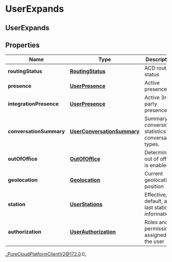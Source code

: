 # UserExpands

## UserExpands

## Properties

|Name | Type | Description | Notes|
|------------ | ------------- | ------------- | -------------|
| **routingStatus** | [**RoutingStatus**](RoutingStatus) | ACD routing status | [optional] |
| **presence** | [**UserPresence**](UserPresence) | Active presence | [optional] |
| **integrationPresence** | [**UserPresence**](UserPresence) | Active 3rd party presence | [optional] |
| **conversationSummary** | [**UserConversationSummary**](UserConversationSummary) | Summary of conversion statistics for conversation types. | [optional] |
| **outOfOffice** | [**OutOfOffice**](OutOfOffice) | Determine if out of office is enabled | [optional] |
| **geolocation** | [**Geolocation**](Geolocation) | Current geolocation position | [optional] |
| **station** | [**UserStations**](UserStations) | Effective, default, and last station information | [optional] |
| **authorization** | [**UserAuthorization**](UserAuthorization) | Roles and permissions assigned to the user | [optional] |



_PureCloudPlatformClientV2@172.0.0_
